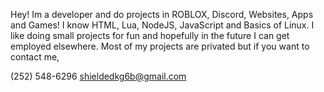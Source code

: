Hey! Im a developer and do projects in ROBLOX, Discord, Websites, Apps and Games! I know HTML, Lua, NodeJS, JavaScript and Basics of Linux.
I like doing small projects for fun and hopefully in the future I can get employed elsewhere. Most of my projects are privated but if you want to contact me,

‪(252) 548-6296‬
shieldedkg6b@gmail.com
